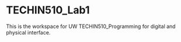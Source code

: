 # TECHIN510_Lab1
This is the workspace for UW TECHIN510_Programming for digital and physical interface.
